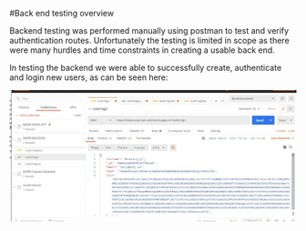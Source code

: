 #Back end testing overview

Backend testing was performed manually using postman to test and verify authentication routes. Unfortunately the testing is limited in scope as there were many hurdles and time constraints in creating a usable back end.

In testing the backend we were able to successfully create, authenticate and login new users, as can be seen here:

![postman-test](./postman_success.jpg)


